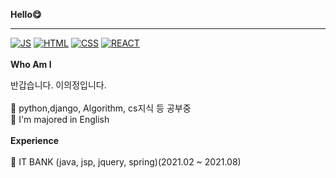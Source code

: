 

**Hello😋**
<hr>

[![JS](https://img.shields.io/badge/JavaScript-F7DF1E?style=flat-square&logo=JavaScript&logoColor=black)](github.com/lee910814/TODO-List)
[![HTML](https://img.shields.io/badge/Html-E34F26?style=flat-square&logo=Html&logoColor=black)](github.com/lee910814/TODO-List)
[![CSS](https://img.shields.io/badge/Css-1572B6?style=flat-square&logo=Cssl&logoColor=black)](github.com/lee910814/TODO-List)
[![REACT](https://img.shields.io/badge/React-09D3AC?style=flat-square&logo=React&logoColor=black)](github.com/lee910814/TODO-List)
<br>
<br>
**Who Am l**<br/>

반갑습니다. 이의정입니다.
<br>
<br>
🎋 python,django, Algorithm, cs지식 등 공부중
<br>
🥇 I'm majored in English
<br><br>
**Experience**
<br><br>
🎉 IT BANK (java, jsp, jquery, spring)(2021.02 ~ 2021.08)
<br/><br/>




